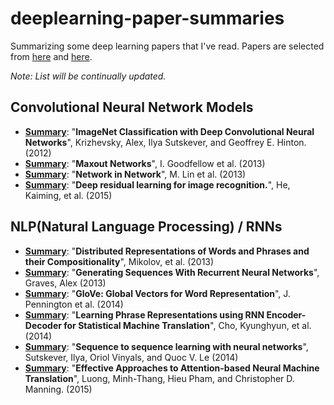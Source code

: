 # deeplearning-paper-summaries
Summarizing some deep learning papers that I've read. Papers are selected from [here](https://github.com/floodsung/Deep-Learning-Papers-Reading-Roadmap) and [here](https://github.com/terryum/awesome-deep-learning-papers).

*Note: List will be continually updated.*

## Convolutional Neural Network Models
- [**Summary**](https://github.com/sviswana/deeplearning-paper-summaries/blob/master/ImageNetClassification.md): "**ImageNet Classification with Deep Convolutional Neural Networks**", Krizhevsky, Alex, Ilya Sutskever, and Geoffrey E. Hinton. (2012)
- [**Summary**](https://github.com/sviswana/deeplearning-paper-summaries/blob/master/MaxoutNetworks.md): "**Maxout Networks**", I. Goodfellow et al. (2013)
- [**Summary**](https://github.com/sviswana/deeplearning-paper-summaries/blob/master/NetworkInNetwork.md): "**Network in Network**", M. Lin et al. (2013)
- [**Summary**](https://github.com/sviswana/deeplearning-paper-summaries/blob/master/DeepResidualLearning.md): "**Deep residual learning for image recognition.**", He, Kaiming, et al. (2015)

## NLP(Natural Language Processing) / RNNs 

- [**Summary**](https://github.com/sviswana/deeplearning-paper-summaries/blob/master/DistributedRepresentationsWords.md): "**Distributed Representations of Words and Phrases and their Compositionality**", Mikolov, et al. (2013)
- [**Summary**](https://github.com/sviswana/deeplearning-paper-summaries/blob/master/RNNSequences.md): "**Generating Sequences With Recurrent Neural Networks**", Graves, Alex (2013)
- [**Summary**](https://github.com/sviswana/deeplearning-paper-summaries/blob/master/GloVE.md): "**GloVe: Global Vectors for Word Representation**", J. Pennington et al. (2014)
- [**Summary**](https://github.com/sviswana/deeplearning-paper-summaries/blob/master/LearningPhases-RNNEncoder-Decoder.md): "**Learning Phrase Representations using RNN Encoder-Decoder for Statistical Machine Translation**", Cho, Kyunghyun, et al. (2014)
- [**Summary**](https://github.com/sviswana/deeplearning-paper-summaries/blob/master/SequenceToSequence.md): "**Sequence to sequence learning with neural networks**", Sutskever, Ilya, Oriol Vinyals, and Quoc V. Le (2014)
- [**Summary**](https://github.com/sviswana/deeplearning-paper-summaries/blob/master/EffectiveApproachAttentionBased.md): "**Effective Approaches to Attention-based Neural Machine Translation**", Luong, Minh-Thang, Hieu Pham, and Christopher D. Manning. (2015)

